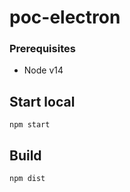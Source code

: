 # poc-electron

### Prerequisites

-   Node v14

## Start local

```
npm start
```

## Build

```
npm dist
```
